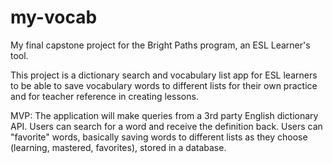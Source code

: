 # my-vocab
My final capstone project for the Bright Paths program, an ESL Learner's tool.

This project is a dictionary search and vocabulary list app for ESL learners to be able to save vocabulary words to different lists for their own practice and for teacher reference in creating lessons.

MVP:
The application will make queries from a 3rd party English dictionary API.
Users can search for a word and receive the definition back.
Users can "favorite" words, basically saving words to different lists as they choose (learning, mastered, favorites), stored in a database.
